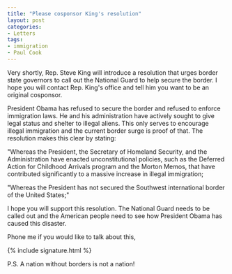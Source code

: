 ```yaml
---
title: "Please cosponsor King's resolution"
layout: post
categories:
- Letters
tags:
- immigration
- Paul Cook
---
```


Very shortly, Rep. Steve King will introduce a resolution that urges border state governors to call out the National Guard to help secure the border. I hope you will contact Rep. King's office and tell him you want to be an original cosponsor.

President Obama has refused to secure the border and refused to enforce immigration laws. He and his administration have actively sought to give legal status and shelter to illegal aliens. This only serves to encourage illegal immigration and the current border surge is proof of that. The resolution makes this clear by stating:

"Whereas the President, the Secretary of Homeland Security, and the Administration have enacted unconstitutional policies, such as the Deferred Action for Childhood Arrivals program and the Morton Memos, that have contributed significantly to a massive increase in illegal immigration;

"Whereas the President has not secured the Southwest international border of the United States;"

I hope you will support this resolution. The National Guard needs to be called out and the American people need to see how President Obama has caused this disaster.

Phone me if you would like to talk about this,

{% include signature.html %}

P.S. A nation without borders is not a nation!
